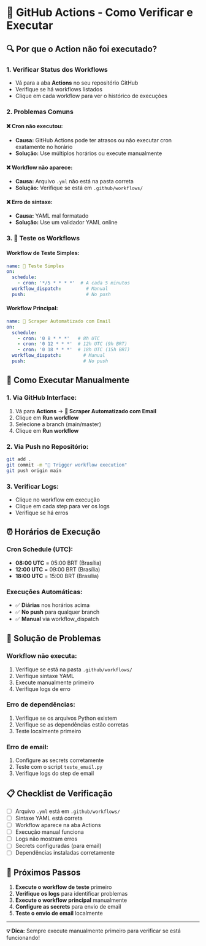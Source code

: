 # 🚀 GitHub Actions - Como Verificar e Executar

## 🔍 Por que o Action não foi executado?

### 1. **Verificar Status dos Workflows**
- Vá para a aba **Actions** no seu repositório GitHub
- Verifique se há workflows listados
- Clique em cada workflow para ver o histórico de execuções

### 2. **Problemas Comuns**

#### **❌ Cron não executou:**
- **Causa:** GitHub Actions pode ter atrasos ou não executar cron exatamente no horário
- **Solução:** Use múltiplos horários ou execute manualmente

#### **❌ Workflow não aparece:**
- **Causa:** Arquivo `.yml` não está na pasta correta
- **Solução:** Verifique se está em `.github/workflows/`

#### **❌ Erro de sintaxe:**
- **Causa:** YAML mal formatado
- **Solução:** Use um validador YAML online

### 3. 🧪 Teste os Workflows

#### **Workflow de Teste Simples:**
```yaml
name: 🧪 Teste Simples
on:
  schedule:
    - cron: '*/5 * * * *'  # A cada 5 minutos
  workflow_dispatch:         # Manual
  push:                      # No push
```

#### **Workflow Principal:**
```yaml
name: 🚀 Scraper Automatizado com Email
on:
  schedule:
    - cron: '0 8 * * *'   # 8h UTC
    - cron: '0 12 * * *'  # 12h UTC (9h BRT)
    - cron: '0 18 * * *'  # 18h UTC (15h BRT)
  workflow_dispatch:        # Manual
  push:                     # No push
```

## 🚀 Como Executar Manualmente

### **1. Via GitHub Interface:**
1. Vá para **Actions** → **🚀 Scraper Automatizado com Email**
2. Clique em **Run workflow**
3. Selecione a branch (main/master)
4. Clique em **Run workflow**

### **2. Via Push no Repositório:**
```bash
git add .
git commit -m "🚀 Trigger workflow execution"
git push origin main
```

### **3. Verificar Logs:**
- Clique no workflow em execução
- Clique em cada step para ver os logs
- Verifique se há erros

## ⏰ Horários de Execução

### **Cron Schedule (UTC):**
- **08:00 UTC** = 05:00 BRT (Brasília)
- **12:00 UTC** = 09:00 BRT (Brasília) 
- **18:00 UTC** = 15:00 BRT (Brasília)

### **Execuções Automáticas:**
- ✅ **Diárias** nos horários acima
- ✅ **No push** para qualquer branch
- ✅ **Manual** via workflow_dispatch

## 🔧 Solução de Problemas

### **Workflow não executa:**
1. Verifique se está na pasta `.github/workflows/`
2. Verifique sintaxe YAML
3. Execute manualmente primeiro
4. Verifique logs de erro

### **Erro de dependências:**
1. Verifique se os arquivos Python existem
2. Verifique se as dependências estão corretas
3. Teste localmente primeiro

### **Erro de email:**
1. Configure as secrets corretamente
2. Teste com o script `teste_email.py`
3. Verifique logs do step de email

## 📋 Checklist de Verificação

- [ ] Arquivo `.yml` está em `.github/workflows/`
- [ ] Sintaxe YAML está correta
- [ ] Workflow aparece na aba Actions
- [ ] Execução manual funciona
- [ ] Logs não mostram erros
- [ ] Secrets configuradas (para email)
- [ ] Dependências instaladas corretamente

## 🎯 Próximos Passos

1. **Execute o workflow de teste** primeiro
2. **Verifique os logs** para identificar problemas
3. **Execute o workflow principal** manualmente
4. **Configure as secrets** para envio de email
5. **Teste o envio de email** localmente

---

**💡 Dica:** Sempre execute manualmente primeiro para verificar se está funcionando!

